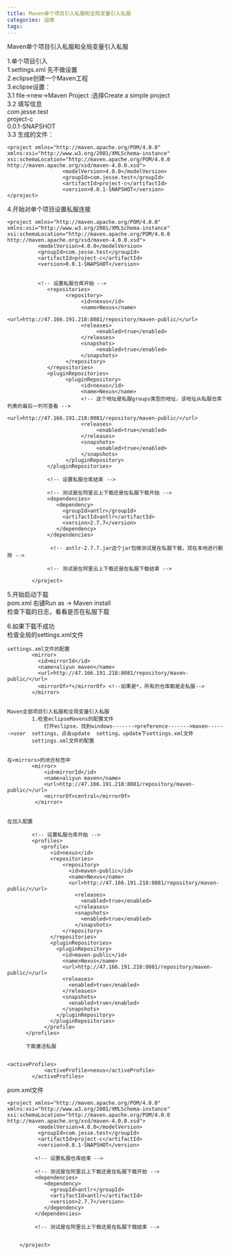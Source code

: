 ```yaml
---
title: Maven单个项目引入私服和全局变量引入私服
categories: 运维
tags: 
---
```

Maven单个项目引入私服和全局变量引入私服

1.单个项目引入  
1.settings.xml 先不做设置  
2.eclipse创建一个Maven工程  
3.eclipse设置：  
3.1 file->new->Maven Project :选择Create a simple project  
3.2 填写信息  
<groupId>com.jesse.test</groupId>  
<artifactId>project-c</artifactId>  
<version>0.0.1-SNAPSHOT</version>  
3.3 生成的文件：

    
    
    <project xmlns="http://maven.apache.org/POM/4.0.0" xmlns:xsi="http://www.w3.org/2001/XMLSchema-instance" xsi:schemaLocation="http://maven.apache.org/POM/4.0.0 http://maven.apache.org/xsd/maven-4.0.0.xsd">
    				  <modelVersion>4.0.0</modelVersion>
    				  <groupId>com.jesse.test</groupId>
    				  <artifactId>project-c</artifactId>
    				  <version>0.0.1-SNAPSHOT</version>
    </project>

4.开始对单个项目设置私服连接

    
    
    <project xmlns="http://maven.apache.org/POM/4.0.0" xmlns:xsi="http://www.w3.org/2001/XMLSchema-instance" xsi:schemaLocation="http://maven.apache.org/POM/4.0.0 http://maven.apache.org/xsd/maven-4.0.0.xsd">
    		  <modelVersion>4.0.0</modelVersion>
    		  <groupId>com.jesse.test</groupId>
    		  <artifactId>project-c</artifactId>
    		  <version>0.0.1-SNAPSHOT</version>
      
      
    		  <!-- 设置私服仓库开始 -->
    		     <repositories>
    		           <repository>
    		                <id>nexus</id>
    		                <name>Nexus</name>
    		                <url>http://47.166.191.218:8081/repository/maven-public/</url>
    		                <releases>
    		                     <enabled>true</enabled>
    		                </releases>
    		                <snapshots>
    		                     <enabled>true</enabled>
    		                </snapshots>
    		           </repository>
    		     </repositories>
    		     <pluginRepositories>
    		           <pluginRepository>
    		                <id>nexus</id>
    		                <name>Nexus</name>
    		                <!-- 这个地址是私服groups类型的地址，该地址从私服仓库列表的最后一列可查看 -->
    		                <url>http://47.166.191.218:8081/repository/maven-public/</url>
    		                <releases>
    		                     <enabled>true</enabled>
    		                </releases>
    		                <snapshots>
    		                     <enabled>true</enabled>
    		                </snapshots>
    		           </pluginRepository>
    		     </pluginRepositories>
    		     
    		     <!-- 设置私服仓库结束 -->
    		     
    		     <!-- 测试是在阿里云上下载还是在私服下载开始 -->
    		     <dependencies>
    		     	<dependency>
    				  <groupId>antlr</groupId>
    				  <artifactId>antlr</artifactId>
    				  <version>2.7.7</version>
    				</dependency>
    		     </dependencies>
    
    		      <!-- antlr-2.7.7.jar这个jar包做测试是在私服下载，现在本地进行删除 -->
    		     
    		     <!-- 测试是在阿里云上下载还是在私服下载结束 -->
         
    		</project>

5.开始启动下载  
pom.xml 右键Run as -> Maven install  
检查下载的日志，看看是否在私服下载

6.如果下载不成功  
检查全局的settings.xml文件

    
    
    settings.xml文件的配置
    		<mirror>
    	      <id>mirrorId</id>
    	      <name>aliyun maven</name>
    	      <url>http://47.166.191.218:8081/repository/maven-public/</url>
    	      <mirrorOf>*</mirrorOf> <!--如果是*，所有的仓库都是走私服-->
        	</mirror>
    
    
    Maven全部项目引入私服和全局变量引入私服
     		1.检查eclipseMavens的配置文件
     			打开eclipse，找到windows------->preference------->maven------>user  settings，点击update  setting，update下settings.xml文件
    		settings.xml文件的配置
    
    
    在<mirrors>的闭合标签中
    		<mirror>
    			<id>mirrorId</id>
    			<name>aliyun maven</name>
    			<url>http://47.166.191.218:8081/repository/maven-public/</url>
    		 	<mirrorOf>central</mirrorOf>
    		 </mirror>
    
    
    在加入配置
    
        	<!-- 设置私服仓库开始 -->
    	    <profiles>
    		   <profile>
    		      <id>nexus</id>
    		      <repositories>
    		          <repository>
    		            <id>maven-public</id>
    		            <name>Nexus</name>
    		            <url>http://47.166.191.218:8081/repository/maven-public/</url>
    		              <releases>
    		                <enabled>true</enabled>
    		              </releases>
    		              <snapshots>
    		                <enabled>true</enabled>
    		              </snapshots>
    		          </repository>
    		      </repositories>
    		      <pluginRepositories>
    		        <pluginRepository>
    		          <id>maven-public</id>
    		          <name>Nexus</name>
    		          <url>http://47.166.191.218:8081/repository/maven-public/</url>
    		          <releases>
    		            <enabled>true</enabled>
    		          </releases>
    		          <snapshots>
    		            <enabled>true</enabled>
    		          </snapshots>
    		        </pluginRepository>
    		      </pluginRepositories>
    		    </profile>
    	  </profiles>
    
    	  下面激活私服
    
    
    <activeProfiles>
        		<activeProfile>nexus</activeProfile>
      		</activeProfiles>
    

pom.xml文件

    
    
    <project xmlns="http://maven.apache.org/POM/4.0.0" xmlns:xsi="http://www.w3.org/2001/XMLSchema-instance" xsi:schemaLocation="http://maven.apache.org/POM/4.0.0 http://maven.apache.org/xsd/maven-4.0.0.xsd">
    		  <modelVersion>4.0.0</modelVersion>
    		  <groupId>com.jesse.test</groupId>
    		  <artifactId>project-c</artifactId>
    		  <version>0.0.1-SNAPSHOT</version>
    	  
    	     <!-- 设置私服仓库结束 -->
    	     
    	     <!-- 测试是在阿里云上下载还是在私服下载开始 -->
    	     <dependencies>
    	     	<dependency>
    			  <groupId>antlr</groupId>
    			  <artifactId>antlr</artifactId>
    			  <version>2.7.7</version>
    			</dependency>
    	     </dependencies>
    	     
    	     <!-- 测试是在阿里云上下载还是在私服下载结束 -->
         
         
    	</project>

